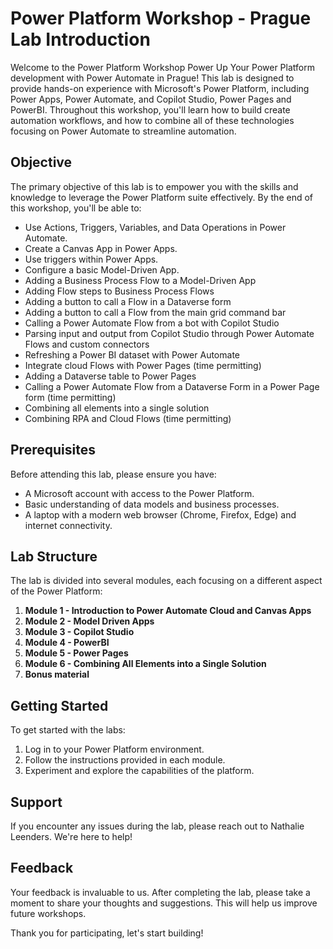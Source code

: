 # Power Platform Workshop - Prague Lab Introduction

Welcome to the Power Platform Workshop
Power Up Your Power Platform development with Power Automate in Prague! This lab is designed to provide hands-on experience with Microsoft's Power Platform, including Power Apps, Power Automate, and Copilot Studio, Power Pages and PowerBI. Throughout this workshop, you'll learn how to build create automation workflows, and how to combine all of these technologies focusing on Power Automate to streamline automation.

## Objective

The primary objective of this lab is to empower you with the skills and knowledge to leverage the Power Platform suite effectively. By the end of this workshop, you'll be able to:

- Use Actions, Triggers, Variables, and Data Operations in Power Automate.
- Create a Canvas App in Power Apps.
- Use triggers within Power Apps.
- Configure a basic Model-Driven App.
- Adding a Business Process Flow to a Model-Driven App
- Adding Flow steps to Business Process Flows
- Adding a button to call a Flow in a Dataverse form
- Adding a button to call a Flow from the main grid command bar
- Calling a Power Automate Flow from a bot with Copilot Studio
- Parsing input and output from Copilot Studio through Power Automate Flows and custom connectors
- Refreshing a Power BI dataset with Power Automate
- Integrate cloud Flows with Power Pages (time permitting)
- Adding a Dataverse table to Power Pages
- Calling a Power Automate Flow from a Dataverse Form in a Power Page form (time permitting)
- Combining all elements into a single solution
- Combining RPA and Cloud Flows (time permitting)

## Prerequisites

Before attending this lab, please ensure you have:

- A Microsoft account with access to the Power Platform.
- Basic understanding of data models and business processes.
- A laptop with a modern web browser (Chrome, Firefox, Edge) and internet connectivity.

## Lab Structure

The lab is divided into several modules, each focusing on a different aspect of the Power Platform:

1. **Module 1 - Introduction to Power Automate Cloud and Canvas Apps**
1. **Module 2 - Model Driven Apps**
1. **Module 3 - Copilot Studio**
1. **Module 4 - PowerBI**
1. **Module 5 - Power Pages**
1. **Module 6 - Combining All Elements into a Single Solution**
1. **Bonus material**

## Getting Started

To get started with the labs:

1. Log in to your Power Platform environment.
2. Follow the instructions provided in each module.
3. Experiment and explore the capabilities of the platform.

## Support

If you encounter any issues during the lab, please reach out to Nathalie Leenders. We're here to help!

## Feedback

Your feedback is invaluable to us. After completing the lab, please take a moment to share your thoughts and suggestions. This will help us improve future workshops.

Thank you for participating, let's start building!
